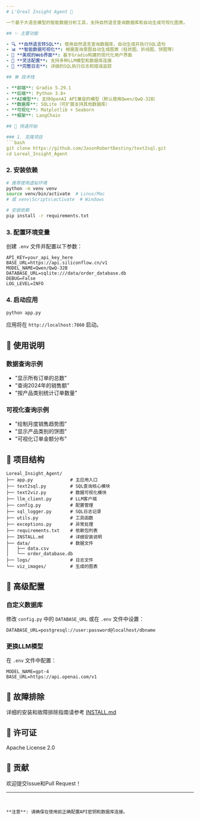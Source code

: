 ```yaml
---
# L'Oreal Insight Agent 🚀

一个基于大语言模型的智能数据分析工具，支持自然语言查询数据库和自动生成可视化图表。

## ✨ 主要功能

- 🔍 **自然语言转SQL**: 使用自然语言查询数据库，自动生成并执行SQL语句
- 📊 **智能数据可视化**: 根据查询意图自动生成图表（柱状图、折线图、饼图等）
- 🎨 **美观的Web界面**: 基于Gradio构建的现代化用户界面
- 🔧 **灵活配置**: 支持多种LLM模型和数据库连接
- 📝 **完整日志**: 详细的SQL执行日志和错误追踪

## 🛠️ 技术栈

- **前端**: Gradio 5.29.1
- **后端**: Python 3.8+
- **AI模型**: 支持OpenAI API兼容的模型（默认使用Qwen/QwQ-32B）
- **数据库**: SQLite（可扩展支持其他数据库）
- **可视化**: Matplotlib + Seaborn
- **框架**: LangChain

## 🚀 快速开始

### 1. 克隆项目
```bash
git clone https://github.com/JasonRobertDestiny/text2sql.git
cd Loreal_Insight_Agent
```

### 2. 安装依赖
```bash
# 推荐使用虚拟环境
python -m venv venv
source venv/bin/activate  # Linux/Mac
# 或 venv\Scripts\activate  # Windows

# 安装依赖
pip install -r requirements.txt
```

### 3. 配置环境变量
创建 `.env` 文件并配置以下参数：
```env
API_KEY=your_api_key_here
BASE_URL=https://api.siliconflow.cn/v1
MODEL_NAME=Qwen/QwQ-32B
DATABASE_URL=sqlite:///data/order_database.db
DEBUG=False
LOG_LEVEL=INFO
```

### 4. 启动应用
```bash
python app.py
```

应用将在 `http://localhost:7860` 启动。

## 📖 使用说明

### 数据查询示例
- "显示所有订单的总数"
- "查询2024年的销售额"
- "按产品类别统计订单数量"

### 可视化查询示例
- "绘制月度销售趋势图"
- "显示产品类别的饼图"
- "可视化订单金额分布"

## 📁 项目结构

```
Loreal_Insight_Agent/
├── app.py              # 主应用入口
├── text2sql.py         # SQL查询核心模块
├── text2viz.py         # 数据可视化模块
├── llm_client.py       # LLM客户端
├── config.py           # 配置管理
├── sql_logger.py       # SQL日志记录
├── utils.py            # 工具函数
├── exceptions.py       # 异常处理
├── requirements.txt    # 依赖包列表
├── INSTALL.md          # 详细安装说明
├── data/               # 数据文件
│   ├── data.csv
│   └── order_database.db
├── logs/               # 日志文件
└── viz_images/         # 生成的图表
```

## 🔧 高级配置

### 自定义数据库
修改 `config.py` 中的 `DATABASE_URL` 或在 `.env` 文件中设置：
```env
DATABASE_URL=postgresql://user:password@localhost/dbname
```

### 更换LLM模型
在 `.env` 文件中配置：
```env
MODEL_NAME=gpt-4
BASE_URL=https://api.openai.com/v1
```

## 🐛 故障排除

详细的安装和故障排除指南请参考 [INSTALL.md](INSTALL.md)

## 📄 许可证

Apache License 2.0

## 🤝 贡献

欢迎提交Issue和Pull Request！

---
```


**注意**: 请确保在使用前正确配置API密钥和数据库连接。